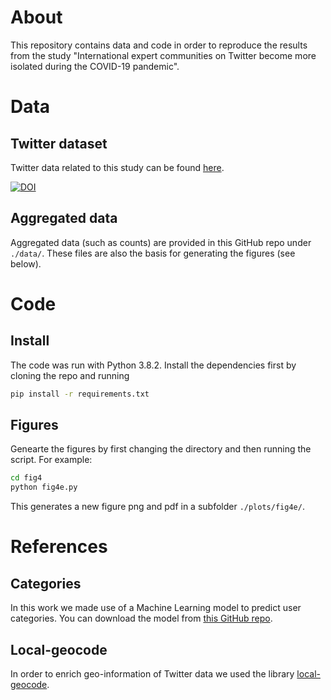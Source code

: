 # About
This repository contains data and code in order to reproduce the results from the study "International expert communities on Twitter become more isolated during the COVID-19 pandemic". 

# Data
## Twitter dataset
Twitter data related to this study can be found [here](https://zenodo.org/record/4267033#.X6sgdpNKi50).

[![DOI](https://zenodo.org/badge/DOI/10.5281/zenodo.4267033.svg)](https://doi.org/10.5281/zenodo.4267033)

## Aggregated data
Aggregated data (such as counts) are provided in this GitHub repo under `./data/`. These files are also the basis for generating the figures (see below).

# Code
## Install
The code was run with Python 3.8.2. Install the dependencies first by cloning the repo and running
```bash
pip install -r requirements.txt
```

## Figures
Genearte the figures by first changing the directory and then running the script. For example:
```bash
cd fig4
python fig4e.py
```
This generates a new figure png and pdf in a subfolder `./plots/fig4e/`.

# References
## Categories
In this work we made use of a Machine Learning model to predict user categories. You can download the model from [this GitHub repo](https://github.com/digitalepidemiologylab/experts-covid19-twitter).

## Local-geocode
In order to enrich geo-information of Twitter data we used the library [local-geocode](https://github.com/mar-muel/local-geocode).
